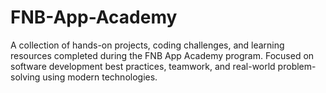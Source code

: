 # FNB-App-Academy
A collection of hands-on projects, coding challenges, and learning resources completed during the FNB App Academy program. Focused on software development best practices, teamwork, and real-world problem-solving using modern technologies.
